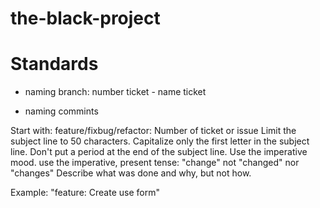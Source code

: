 # the-black-project

# Standards

* naming branch: number ticket - name ticket 

* naming commints

Start with: feature/fixbug/refactor: 
Number of ticket or issue
Limit the subject line to 50 characters.
Capitalize only the first letter in the subject line.
Don't put a period at the end of the subject line.
Use the imperative mood. use the imperative, present tense: "change" not "changed" nor "changes"
Describe what was done and why, but not how.

Example: "feature: Create use form" 
